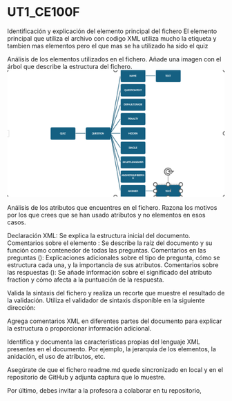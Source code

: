 # UT1_CE100F
Identificación y explicación del elemento principal del fichero 
El elemento principal que utiliza el archivo con codigo XML utiliza mucho la etiqueta <quiz> y tambien mas elementos pero el que mas se ha utilizado ha sido el quiz

Análisis de los elementos utilizados en el fichero. Añade una imagen con el árbol que describe la estructura del fichero. 
![arbol XML](/IMAGENES/ARBOL.png)

Análisis de los atributos que encuentres en el fichero. Razona los motivos por los que crees que se han usado atributos y no elementos en esos casos. 

Declaración XML: Se explica la estructura inicial del documento.
Comentarios sobre el elemento <quiz>: Se describe la raíz del documento y su función como contenedor de todas las preguntas.
Comentarios en las preguntas (<question>): Explicaciones adicionales sobre el tipo de pregunta, cómo se estructura cada una, y la importancia de sus atributos.
Comentarios sobre las respuestas (<answer>): Se añade información sobre el significado del atributo fraction y cómo afecta a la puntuación de la respuesta.

Valida la sintaxis del fichero y realiza un recorte que muestre el resultado de la validación. Utiliza el validador de sintaxis disponible en la siguiente dirección: 



Agrega comentarios XML en diferentes partes del documento para explicar la estructura o proporcionar información adicional.


Identifica y documenta las características propias del lenguaje XML presentes en el documento. Por ejemplo, la jerarquía de los elementos, la anidación, el uso de atributos, etc. 


Asegúrate de que el fichero readme.md quede sincronizado en local y en el repositorio de GitHub y adjunta captura que lo muestre. 


Por último, debes invitar a la profesora a colaborar en tu repositorio,
